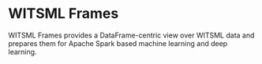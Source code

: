 # WITSML Frames

WITSML Frames provides a DataFrame-centric view over WITSML data and prepares them for Apache Spark based machine learning and deep learning.
